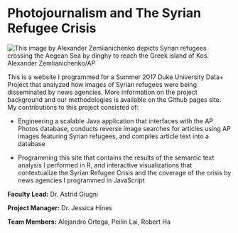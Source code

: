 # Photojournalism and The Syrian Refugee Crisis

![This image by Alexander Zemlianichenko depicts Syrian refugees crossing the Aegean Sea by dinghy to reach the Greek island of Kos. Alexander Zemlianichenko/AP](http://www.sigmalive.com/en/uploads/images/news/European_Commission-migrant-crisis-thanou.jpg)

This is a website I programmed for a Summer 2017 Duke University Data+ Project that analyzed how images of Syrian refugees were being disseminated by news agencies. More information on the project background and our methodologies is available on the Github pages site. My contributions to this project consisted of:

- Engineering a scalable Java application that interfaces with the AP Photos database, conducts reverse image searches for articles using AP images featuring Syrian refugees, and compiles article text into a database

- Programming this site that contains the results of the semantic text analysis I performed in R, and interactive visualizations that contextualize the Syrian Refugee Crisis and the coverage of the crisis by news agencies I programmed in JavaScript

__Faculty Lead:__ Dr. Astrid Giugni

__Project Manager:__ Dr. Jessica Hines

__Team Members:__ Alejandro Ortega, Peilin Lai, Robert Ha
